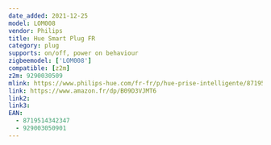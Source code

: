 ```yaml
---
date_added: 2021-12-25
model: LOM008
vendor: Philips
title: Hue Smart Plug FR
category: plug
supports: on/off, power on behaviour
zigbeemodel: ['LOM008']
compatible: [z2m]
z2m: 9290030509
mlink: https://www.philips-hue.com/fr-fr/p/hue-prise-intelligente/8719514342347
link: https://www.amazon.fr/dp/B09D3VJMT6
link2: 
link3: 
EAN:
  - 8719514342347
  - 929003050901
---
```

